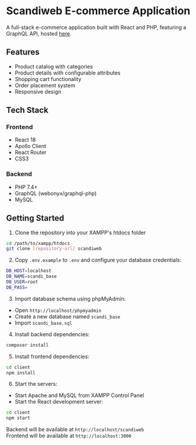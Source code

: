 # Scandiweb E-commerce Application

A full-stack e-commerce application built with React and PHP, featuring a GraphQL API, hosted [here](https://darko-site.rf.gd).

## Features

- Product catalog with categories
- Product details with configurable attributes
- Shopping cart functionality
- Order placement system
- Responsive design

## Tech Stack

### Frontend
- React 18
- Apollo Client
- React Router
- CSS3

### Backend
- PHP 7.4+
- GraphQL (webonyx/graphql-php)
- MySQL

## Getting Started

1. Clone the repository into your XAMPP's htdocs folder
```bash
cd /path/to/xampp/htdocs
git clone [repository-url] scandiweb
```

2. Copy `.env.example` to `.env` and configure your database credentials:
```bash
DB_HOST=localhost
DB_NAME=scandi_base
DB_USER=root
DB_PASS=
```

3. Import database schema using phpMyAdmin:
- Open `http://localhost/phpmyadmin`
- Create a new database named `scandi_base`
- Import `scandi_base.sql`

4. Install backend dependencies:
```bash
composer install
```

5. Install frontend dependencies:
```bash
cd client
npm install
```

6. Start the servers:
- Start Apache and MySQL from XAMPP Control Panel
- Start the React development server:
```bash
cd client
npm start
```

Backend will be available at `http://localhost/scandiweb`  
Frontend will be available at `http://localhost:3000`
